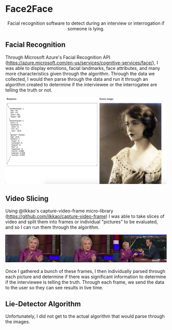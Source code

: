 # Face2Face

<center>Facial recognition software to detect during an interview or interrogation if someone is lying.</center>

## Facial Recognition

Through Microsoft Azure's Facial Recognition API (https://azure.microsoft.com/en-us/services/cognitive-services/face/), I was able to display emotions, facial landmarks, face attributes, and many more characteristics given through the algorithm. Through the data we collected, I would then parse through the data and run it through an algorithm created to determine if the interviewee or the interrogatee are telling the truth or not.

![alt text](/assets/Azure_API.png)

## Video Slicing

Using @ilkkao's capture-video-frame micro-library (https://github.com/ilkkao/capture-video-frame) I was able to take slices of video and split them into frames or individual "pictures" to be evaluated, and so I can run them through the algorithm.

![alt text](/assets/AllTogether.png)

Once I gathered a bunch of these frames, I then individually parsed through each picture and determine if there was significant information to determine if the interviewee is telling the truth. Through each frame, we send the data to the user so they can see results in live time.

## Lie-Detector Algorithm

Unfortunately, I did not get to the actual algorithm that would parse through the images.
